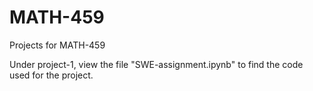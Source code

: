 # MATH-459
Projects for MATH-459

Under project-1, view the file "SWE-assignment.ipynb" to find the code used for the project.